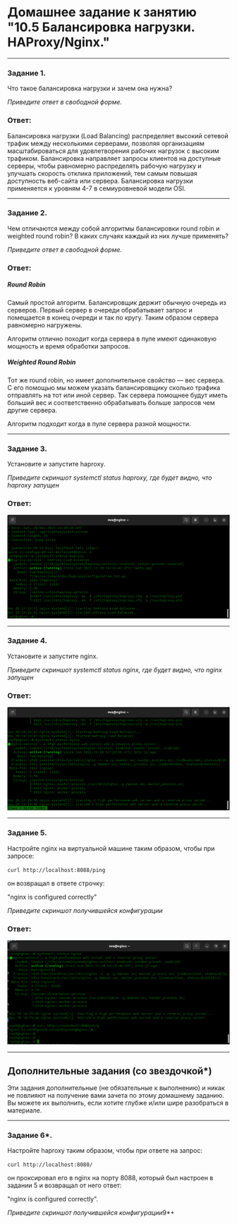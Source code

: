 # Домашнее задание к занятию "10.5 Балансировка нагрузки. HAProxy/Nginx."

---

### Задание 1.

Что такое балансировка нагрузки и зачем она нужна? 

*Приведите ответ в свободной форме.*

### Ответ:

Балансировка нагрузки (Load Balancing) распределяет высокий сетевой трафик между несколькими серверами, позволяя организациям масштабироваться для удовлетворения рабочих нагрузок с высоким трафиком. 
Балансировка направляет запросы клиентов на доступные серверы, чтобы равномерно распределять рабочую нагрузку и улучшать скорость отклика приложений, тем самым повышая доступность веб-сайта или сервера.
Балансировка нагрузки применяется к уровням 4-7 в семиуровневой модели OSI.

---

### Задание 2.

Чем отличаются между собой алгоритмы балансировки round robin и weighted round robin? В каких случаях каждый из них лучше применять? 

*Приведите ответ в свободной форме.*

### Ответ:

##### Round Robin
Самый простой алгоритм. Балансировщик держит обычную очередь из серверов. Первый сервер в очереди обрабатывает запрос и помещается в конец очереди и так по кругу. Таким образом сервера равномерно нагружены.

Алгоритм отлично походит когда сервера в пуле имеют одинаковую мощность и время обработки запросов.

##### Weighted Round Robin
Тот же round robin, но имеет дополнительное свойство — вес сервера. С его помощью мы можем указать балансировщику сколько трафика отправлять на тот или иной сервер. Так сервера помощнее будут иметь больший вес и соответственно обрабатывать больше запросов чем другие сервера.

Алгоритм подходит когда в пуле сервера разной мощности.

---

### Задание 3.

Установите и запустите haproxy.

*Приведите скриншот systemctl status haproxy, где будет видно, что haproxy запущен*

### Ответ:

![haptoxy](https://github.com/vanechaev/study/blob/5b292c4303367dcc80f0ef44f19a12647cd28174/SLRB-12/images/10.5/%D0%A1%D0%BD%D0%B8%D0%BC%D0%BE%D0%BA%20%D1%8D%D0%BA%D1%80%D0%B0%D0%BD%D0%B0%20%D0%BE%D1%82%202022-11-20%2017-31-31.png)

---

### Задание 4.

Установите и запустите nginx.

*Приведите скриншот systemctl status nginx, где будет видно, что nginx запущен*

### Ответ:

![haptoxy](https://github.com/vanechaev/study/blob/main/SLRB-12/images/10.5/%D0%A1%D0%BD%D0%B8%D0%BC%D0%BE%D0%BA%20%D1%8D%D0%BA%D1%80%D0%B0%D0%BD%D0%B0%20%D0%BE%D1%82%202022-11-20%2017-31-57.png)

---

### Задание 5.

Настройте nginx на виртуальной машине таким образом, чтобы при запросе:

`curl http://localhost:8088/ping`

он возвращал в ответе строчку: 

"nginx is configured correctly"

*Приведите скриншот получившейся конфигурации*

### Ответ:

![haptoxy](https://github.com/vanechaev/study/blob/main/SLRB-12/images/10.5/%D0%A1%D0%BD%D0%B8%D0%BC%D0%BE%D0%BA%20%D1%8D%D0%BA%D1%80%D0%B0%D0%BD%D0%B0%20%D0%BE%D1%82%202022-11-20%2017-33-05.png)

---

## Дополнительные задания (со звездочкой*)

Эти задания дополнительные (не обязательные к выполнению) и никак не повлияют на получение вами зачета по этому домашнему заданию. Вы можете их выполнить, если хотите глубже и/или шире разобраться в материале.

---

### Задание 6*.

Настройте haproxy таким образом, чтобы при ответе на запрос:

`curl http://localhost:8080/`

он проксировал его в nginx на порту 8088, который был настроен в задании 5 и возвращал от него ответ: 

"nginx is configured correctly". 

*Приведите скриншот получившейся конфигурации*9*+

